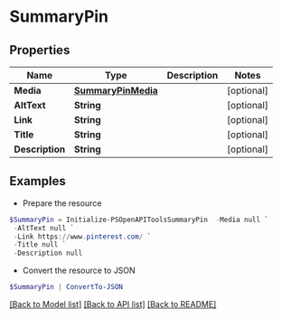 # SummaryPin
## Properties

Name | Type | Description | Notes
------------ | ------------- | ------------- | -------------
**Media** | [**SummaryPinMedia**](SummaryPinMedia.md) |  | [optional] 
**AltText** | **String** |  | [optional] 
**Link** | **String** |  | [optional] 
**Title** | **String** |  | [optional] 
**Description** | **String** |  | [optional] 

## Examples

- Prepare the resource
```powershell
$SummaryPin = Initialize-PSOpenAPIToolsSummaryPin  -Media null `
 -AltText null `
 -Link https://www.pinterest.com/ `
 -Title null `
 -Description null
```

- Convert the resource to JSON
```powershell
$SummaryPin | ConvertTo-JSON
```

[[Back to Model list]](../README.md#documentation-for-models) [[Back to API list]](../README.md#documentation-for-api-endpoints) [[Back to README]](../README.md)

